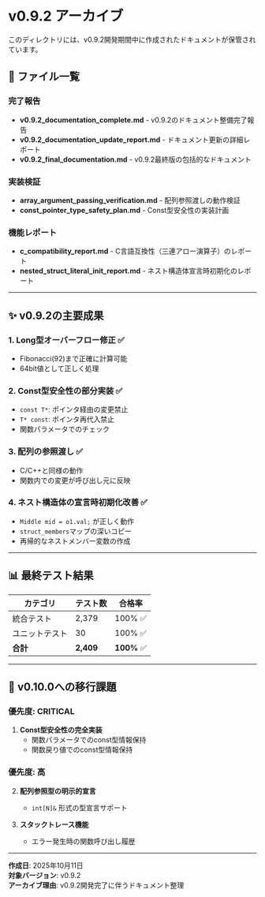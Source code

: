 # v0.9.2 アーカイブ

このディレクトリには、v0.9.2開発期間中に作成されたドキュメントが保管されています。

## 📂 ファイル一覧

### 完了報告
- **v0.9.2_documentation_complete.md** - v0.9.2のドキュメント整備完了報告
- **v0.9.2_documentation_update_report.md** - ドキュメント更新の詳細レポート
- **v0.9.2_final_documentation.md** - v0.9.2最終版の包括的なドキュメント

### 実装検証
- **array_argument_passing_verification.md** - 配列参照渡しの動作検証
- **const_pointer_type_safety_plan.md** - Const型安全性の実装計画

### 機能レポート
- **c_compatibility_report.md** - C言語互換性（三連アロー演算子）のレポート
- **nested_struct_literal_init_report.md** - ネスト構造体宣言時初期化のレポート

---

## ✨ v0.9.2の主要成果

### 1. Long型オーバーフロー修正 ✅
- Fibonacci(92)まで正確に計算可能
- 64bit値として正しく処理

### 2. Const型安全性の部分実装 ✅
- `const T*`: ポインタ経由の変更禁止
- `T* const`: ポインタ再代入禁止
- 関数パラメータでのチェック

### 3. 配列の参照渡し ✅
- C/C++と同様の動作
- 関数内での変更が呼び出し元に反映

### 4. ネスト構造体の宣言時初期化改善 ✅
- `Middle mid = o1.val;` が正しく動作
- `struct_members`マップの深いコピー
- 再帰的なネストメンバー変数の作成

---

## 📊 最終テスト結果

| カテゴリ | テスト数 | 合格率 |
|---------|---------|--------|
| 統合テスト | 2,379 | 100% ✅ |
| ユニットテスト | 30 | 100% ✅ |
| **合計** | **2,409** | **100%** ✅ |

---

## 🎯 v0.10.0への移行課題

### 優先度: CRITICAL
1. **Const型安全性の完全実装**
   - 関数パラメータでのconst型情報保持
   - 関数戻り値でのconst型情報保持

### 優先度: 高
2. **配列参照型の明示的宣言**
   - `int[N]&` 形式の型宣言サポート

3. **スタックトレース機能**
   - エラー発生時の関数呼び出し履歴

---

**作成日**: 2025年10月11日  
**対象バージョン**: v0.9.2  
**アーカイブ理由**: v0.9.2開発完了に伴うドキュメント整理
